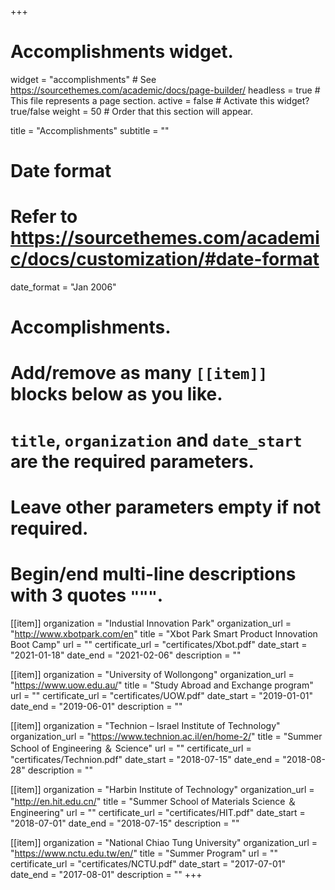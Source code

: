 +++
# Accomplishments widget.
widget = "accomplishments"  # See https://sourcethemes.com/academic/docs/page-builder/
headless = true  # This file represents a page section.
active = false  # Activate this widget? true/false
weight = 50  # Order that this section will appear.

title = "Accomplish&shy;ments" 
subtitle = ""

# Date format
#   Refer to https://sourcethemes.com/academic/docs/customization/#date-format
date_format = "Jan 2006"

# Accomplishments.
#   Add/remove as many `[[item]]` blocks below as you like.
#   `title`, `organization` and `date_start` are the required parameters.
#   Leave other parameters empty if not required.
#   Begin/end multi-line descriptions with 3 quotes `"""`.

[[item]]
  organization = "Industial Innovation Park"
  organization_url = "http://www.xbotpark.com/en"
  title = "Xbot Park Smart Product Innovation Boot Camp"
  url = ""
  certificate_url = "certificates/Xbot.pdf"
  date_start = "2021-01-18"
  date_end = "2021-02-06"
  description = ""
  
[[item]]
  organization = "University of Wollongong"
  organization_url = "https://www.uow.edu.au/"
  title = "Study Abroad and Exchange program"
  url = ""
  certificate_url = "certificates/UOW.pdf"
  date_start = "2019-01-01"
  date_end = "2019-06-01"
  description = ""
  
[[item]]
  organization = "Technion – Israel Institute of Technology"
  organization_url = "https://www.technion.ac.il/en/home-2/"
  title = "Summer School of Engineering ＆ Science"
  url = ""
  certificate_url = "certificates/Technion.pdf"
  date_start = "2018-07-15"
  date_end = "2018-08-28"
  description = ""
  
[[item]]
  organization = "Harbin Institute of Technology"
  organization_url = "http://en.hit.edu.cn/"
  title = "Summer School of Materials Science ＆ Engineering"
  url = ""
  certificate_url = "certificates/HIT.pdf"
  date_start = "2018-07-01"
  date_end = "2018-07-15"
  description = ""
  
[[item]]
  organization = "National Chiao Tung University"
  organization_url = "https://www.nctu.edu.tw/en/"
  title = "Summer Program"
  url = ""
  certificate_url = "certificates/NCTU.pdf"
  date_start = "2017-07-01"
  date_end = "2017-08-01"
  description = ""
+++
